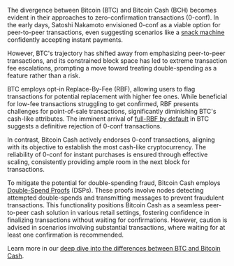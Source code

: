 The divergence between Bitcoin (BTC) and Bitcoin Cash (BCH) becomes evident in their approaches to zero-confirmation transactions (0-conf). In the early days, Satoshi Nakamoto envisioned 0-conf as a viable option for peer-to-peer transactions, even suggesting scenarios like a [snack machine](https://bitcointalk.org/index.php?topic=423.msg3819#msg3819) confidently accepting instant payments. 

However, BTC's trajectory has shifted away from emphasizing peer-to-peer transactions, and its constrained block space has led to extreme transaction fee escalations, prompting a move toward treating double-spending as a feature rather than a risk.

BTC employs opt-in Replace-By-Fee (RBF), allowing users to flag transactions for potential replacement with higher fee ones. While beneficial for low-fee transactions struggling to get confirmed, RBF presents challenges for point-of-sale transactions, significantly diminishing BTC's cash-like attributes. The imminent arrival of [full-RBF by default](https://github.com/bitcoin/bitcoin/pull/28132) in BTC suggests a definitive rejection of 0-conf transactions.

In contrast, Bitcoin Cash actively endorses 0-conf transactions, aligning with its objective to establish the most cash-like cryptocurrency. The reliability of 0-conf for instant purchases is ensured through effective scaling, consistently providing ample room in the next block for transactions. 

To mitigate the potential for double-spending fraud, Bitcoin Cash employs [Double-Spend Proofs](https://documentation.cash/protocol/network/messages/dsproof-beta) (DSPs). These proofs involve nodes detecting attempted double-spends and transmitting messages to prevent fraudulent transactions. This functionality positions Bitcoin Cash as a seamless peer-to-peer cash solution in various retail settings, fostering confidence in finalizing transactions without waiting for confirmations. However, caution is advised in scenarios involving substantial transactions, where waiting for at least one confirmation is recommended.

Learn more in our [deep dive into the differences between BTC and Bitcoin Cash](https://bchfaq.com/what-is-the-difference-between-bitcoin-and-bitcoin-cash-part-2/#0-conf-transaction-policies).